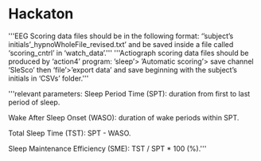 # Hackaton
'''EEG Scoring data files should be in the following format: ‘’subject’s initials’_hypnoWholeFile_revised.txt’ and be saved inside a file called ‘scoring_cntrl’ in ‘watch_data’.'''
'''Actiograph scoring data files should be produced by ‘action4’ program: ’sleep’> ’Automatic scoring’> save channel ‘SleSco’ then ‘file’>’export data’ and save beginning with the subject’s initials in ‘CSVs’ folder.'''

'''relevant parameters:
Sleep Period Time (SPT): duration from first to last period of sleep.

Wake After Sleep Onset (WASO): duration of wake periods within SPT.

Total Sleep Time (TST): SPT - WASO.

Sleep Maintenance Efficiency (SME): TST / SPT * 100 (%).'''
